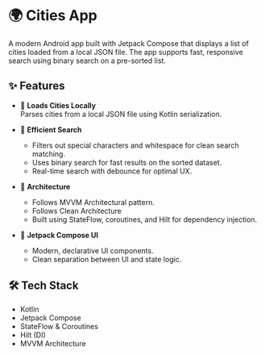 # 🌍 Cities App

A modern Android app built with Jetpack Compose that displays a list of cities loaded from a local JSON file. The app supports fast, responsive search using binary search on a pre-sorted list.

## ✨ Features

- 🚀 **Loads Cities Locally**  
  Parses cities from a local JSON file using Kotlin serialization.

- 🔎 **Efficient Search**
    - Filters out special characters and whitespace for clean search matching.
    - Uses binary search for fast results on the sorted dataset.
    - Real-time search with debounce for optimal UX.

- 🧱 **Architecture**
    - Follows MVVM Architectural pattern.
    - Follows Clean Architecture
    - Built using StateFlow, coroutines, and Hilt for dependency injection.

- 🎨 **Jetpack Compose UI**
    - Modern, declarative UI components.
    - Clean separation between UI and state logic.

## 🛠 Tech Stack

- Kotlin
- Jetpack Compose
- StateFlow & Coroutines
- Hilt (DI)
- MVVM Architecture